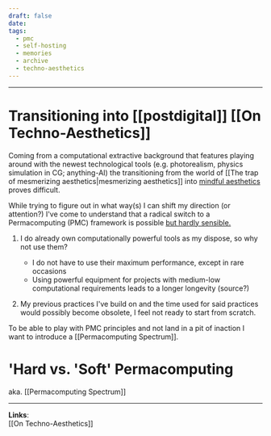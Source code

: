 ```yaml
---
draft: false
date: 
tags:
  - pmc
  - self-hosting
  - memories
  - archive
  - techno-aesthetics
---
```


___

# Transitioning into [[postdigital]] [[On Techno-Aesthetics]]

Coming from a computational extractive background that features playing around with the newest technological tools (e.g. photorealism, physics simulation in CG; anything-AI) the transitioning from the world of [[The trap of mesmerizing aesthetics|mesmerizing aesthetics]] into <u>mindful aesthetics</u> proves difficult. 

While trying to figure out in what way(s) I can shift my direction (or attention?) I've come to understand that a radical switch to a Permacomputing (PMC) framework is possible <u>but hardly sensible.</u>

1. I do already own computationally powerful tools as my dispose, so why not use them?
	- I do not have to use their maximum performance, except in rare occasions
	- Using powerful equipment for projects with medium-low computational requirements leads to a longer longevity (source?)

2. My previous practices I've build on and the time used for said practices would possibly become obsolete, I feel not ready to start from scratch.

To be able to play with PMC principles and not land in a pit of inaction I want to introduce a [[Permacomputing Spectrum]].

# 'Hard vs. 'Soft' Permacomputing

aka. [[Permacomputing Spectrum]]




___


**Links**:<br>
[[On Techno-Aesthetics]] <br>


